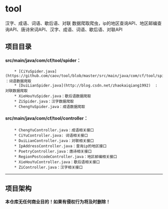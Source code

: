 # tool  
 汉字、成语、词语、歇后语、对联 数据爬取爬虫，ip的地区查询API、地区邮编查询API、唐诗宋词API、汉字、成语、词语、歇后语、对联API  
## 项目目录  
#### src/main/java/com/cf/tool/spider：
```  
    * [CiYuSpider.java](https://github.com/caov/tool/blob/master/src/main/java/com/cf/tool/spider/CiYuSpider.java)  ：词语数据爬取  
    * [DuiLianSpider.java](http://blog.csdn.net/zhaokaiqiang1992)  : 对联数据爬取  
    * XieHouYuSpider.java：歇后语数据爬取  
    * ZiSpider.java：汉字数据爬取  
    * ChengYuSpider.java：成语数据爬取  
```
 #### src/main/java/com/cf/tool/controller： 
``` 
    * ChengYuController.java：成语相关接口  
    * CiYuController.java: 词语相关接口  
    * DuiLianController.java：对联相关接口  
    * IpAddressController.java：查询ip的地区接口  
    * PoetryController.java：唐诗相关接口  
    * RegionPostcodeController.java：地区邮编相关接口   
    * XieHouYuController.java：歇后语相关接口  
    * ZiController.java：汉字相关接口  
```
***
## 项目架构

**本仓库无任何商业目的！如果有侵权行为将及时删除！**
    